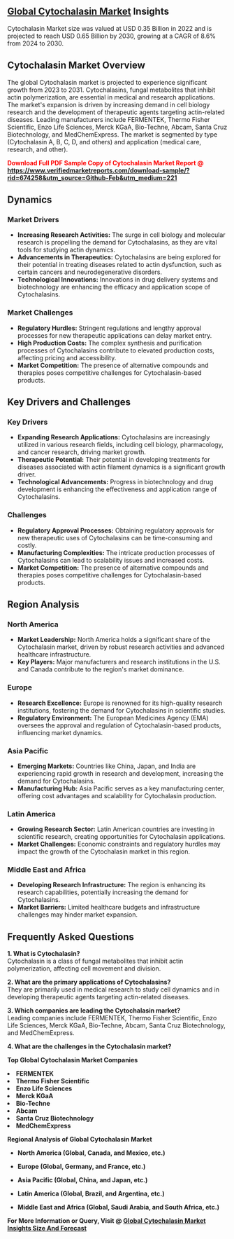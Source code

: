 <h2><a href="https://www.verifiedmarketreports.com/download-sample/?rid=674258&amp;utm_source=Github&amp;utm_medium=221" target="_blank">Global Cytochalasin Market</a> Insights</h2><p>Cytochalasin Market size was valued at USD 0.35 Billion in 2022 and is projected to reach USD 0.65 Billion by 2030, growing at a CAGR of 8.6% from 2024 to 2030.</p><p> <h2>Cytochalasin Market Overview</h2> <p>The global Cytochalasin market is projected to experience significant growth from 2023 to 2031. Cytochalasins, fungal metabolites that inhibit actin polymerization, are essential in medical and research applications. The market's expansion is driven by increasing demand in cell biology research and the development of therapeutic agents targeting actin-related diseases. Leading manufacturers include FERMENTEK, Thermo Fisher Scientific, Enzo Life Sciences, Merck KGaA, Bio-Techne, Abcam, Santa Cruz Biotechnology, and MedChemExpress. The market is segmented by type (Cytochalasin A, B, C, D, and others) and application (medical care, research, and other). </p> <p><strong><p><span class=""><span style="color: #ff0000;"><strong>Download Full PDF Sample Copy of Cytochalasin Market Report</strong> @ </span><a href="https://www.verifiedmarketreports.com/download-sample/?rid=674258&amp;utm_source=Github-Feb&amp;utm_medium=221" target="_blank">https://www.verifiedmarketreports.com/download-sample/?rid=674258&amp;utm_source=Github-Feb&amp;utm_medium=221</a></span></p></strong></p> <h2>Dynamics</h2> <h3>Market Drivers</h3> <ul> <li><strong>Increasing Research Activities:</strong> The surge in cell biology and molecular research is propelling the demand for Cytochalasins, as they are vital tools for studying actin dynamics.</li> <li><strong>Advancements in Therapeutics:</strong> Cytochalasins are being explored for their potential in treating diseases related to actin dysfunction, such as certain cancers and neurodegenerative disorders.</li> <li><strong>Technological Innovations:</strong> Innovations in drug delivery systems and biotechnology are enhancing the efficacy and application scope of Cytochalasins.</li> </ul> <h3>Market Challenges</h3> <ul> <li><strong>Regulatory Hurdles:</strong> Stringent regulations and lengthy approval processes for new therapeutic applications can delay market entry.</li> <li><strong>High Production Costs:</strong> The complex synthesis and purification processes of Cytochalasins contribute to elevated production costs, affecting pricing and accessibility.</li> <li><strong>Market Competition:</strong> The presence of alternative compounds and therapies poses competitive challenges for Cytochalasin-based products.</li> </ul> <h2>Key Drivers and Challenges</h2> <h3>Key Drivers</h3> <ul> <li><strong>Expanding Research Applications:</strong> Cytochalasins are increasingly utilized in various research fields, including cell biology, pharmacology, and cancer research, driving market growth.</li> <li><strong>Therapeutic Potential:</strong> Their potential in developing treatments for diseases associated with actin filament dynamics is a significant growth driver.</li> <li><strong>Technological Advancements:</strong> Progress in biotechnology and drug development is enhancing the effectiveness and application range of Cytochalasins.</li> </ul> <h3>Challenges</h3> <ul> <li><strong>Regulatory Approval Processes:</strong> Obtaining regulatory approvals for new therapeutic uses of Cytochalasins can be time-consuming and costly.</li> <li><strong>Manufacturing Complexities:</strong> The intricate production processes of Cytochalasins can lead to scalability issues and increased costs.</li> <li><strong>Market Competition:</strong> The presence of alternative compounds and therapies poses competitive challenges for Cytochalasin-based products.</li> </ul> <h2>Region Analysis</h2> <h3>North America</h3> <ul> <li><strong>Market Leadership:</strong> North America holds a significant share of the Cytochalasin market, driven by robust research activities and advanced healthcare infrastructure.</li> <li><strong>Key Players:</strong> Major manufacturers and research institutions in the U.S. and Canada contribute to the region's market dominance.</li> </ul> <h3>Europe</h3> <ul> <li><strong>Research Excellence:</strong> Europe is renowned for its high-quality research institutions, fostering the demand for Cytochalasins in scientific studies.</li> <li><strong>Regulatory Environment:</strong> The European Medicines Agency (EMA) oversees the approval and regulation of Cytochalasin-based products, influencing market dynamics.</li> </ul> <h3>Asia Pacific</h3> <ul> <li><strong>Emerging Markets:</strong> Countries like China, Japan, and India are experiencing rapid growth in research and development, increasing the demand for Cytochalasins.</li> <li><strong>Manufacturing Hub:</strong> Asia Pacific serves as a key manufacturing center, offering cost advantages and scalability for Cytochalasin production.</li> </ul> <h3>Latin America</h3> <ul> <li><strong>Growing Research Sector:</strong> Latin American countries are investing in scientific research, creating opportunities for Cytochalasin applications.</li> <li><strong>Market Challenges:</strong> Economic constraints and regulatory hurdles may impact the growth of the Cytochalasin market in this region.</li> </ul> <h3>Middle East and Africa</h3> <ul> <li><strong>Developing Research Infrastructure:</strong> The region is enhancing its research capabilities, potentially increasing the demand for Cytochalasins.</li> <li><strong>Market Barriers:</strong> Limited healthcare budgets and infrastructure challenges may hinder market expansion.</li> </ul> <h2>Frequently Asked Questions</h2> <p><strong>1. What is Cytochalasin?</strong><br> Cytochalasin is a class of fungal metabolites that inhibit actin polymerization, affecting cell movement and division.</p> <p><strong>2. What are the primary applications of Cytochalasins?</strong><br> They are primarily used in medical research to study cell dynamics and in developing therapeutic agents targeting actin-related diseases.</p> <p><strong>3. Which companies are leading the Cytochalasin market?</strong><br> Leading companies include FERMENTEK, Thermo Fisher Scientific, Enzo Life Sciences, Merck KGaA, Bio-Techne, Abcam, Santa Cruz Biotechnology, and MedChemExpress.</p> <p><strong>4. What are the challenges in the Cytochalasin market?</strong</p><p><strong>Top Global Cytochalasin Market Companies</strong></p><div data-test-id=""><p><li>FERMENTEK</li><li> Thermo Fisher Scientific</li><li> Enzo Life Sciences</li><li> Merck KGaA</li><li> Bio-Techne</li><li> Abcam</li><li> Santa Cruz Biotechnology</li><li> MedChemExpress</li></p><div><strong>Regional Analysis of&nbsp;Global Cytochalasin Market</strong></div><ul><li dir="ltr"><p dir="ltr">North America&nbsp;(Global, Canada, and Mexico, etc.)</p></li><li dir="ltr"><p dir="ltr">Europe (Global, Germany, and France, etc.)</p></li><li dir="ltr"><p dir="ltr">Asia Pacific&nbsp;(Global, China, and Japan, etc.)</p></li><li dir="ltr"><p dir="ltr">Latin America&nbsp;(Global, Brazil, and Argentina, etc.)</p></li><li dir="ltr">Middle East and Africa&nbsp;(Global, Saudi Arabia, and South Africa, etc.)</li></ul><p><strong>For More Information or Query, Visit @&nbsp;</strong><strong><a href="https://www.verifiedmarketreports.com/product/cytochalasin-market/?utm_source=Github&amp;utm_medium=221" target="_blank">Global Cytochalasin Market Insights Size And Forecast</a></strong></p></div>
